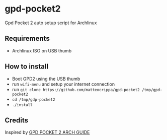 # gpd-pocket2
Gpd Pocket 2 auto setup script for Archlinux

## Requirements

- Archlinux ISO on USB thumb


## How to install

- Boot GPD2 using the USB thumb
- run `wifi-menu` and setup your internet connection
- run `git clone https://github.com/matteocrippa/gpd-pocket2 /tmp/gpd-pocket2`
- `cd /tmp/gdp-pocket2`
- `./install`

## Credits
Inspired by [GPD POCKET 2 ARCH GUIDE](https://github.com/joshskidmore/gpd-pocket-2-arch-guide)

